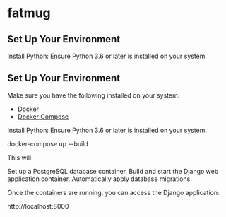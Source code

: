# fatmug


## Set Up Your Environment
Install Python: Ensure Python 3.6 or later is installed on your system.

## Set Up Your Environment
Make sure you have the following installed on your system:

- [Docker](https://www.docker.com/)
- [Docker Compose](https://docs.docker.com/compose/install/)

Install Python: Ensure Python 3.6 or later is installed on your system.

docker-compose up --build

This will:

Set up a PostgreSQL database container.
Build and start the Django web application container.
Automatically apply database migrations.

Once the containers are running, you can access the Django application:


http://localhost:8000



